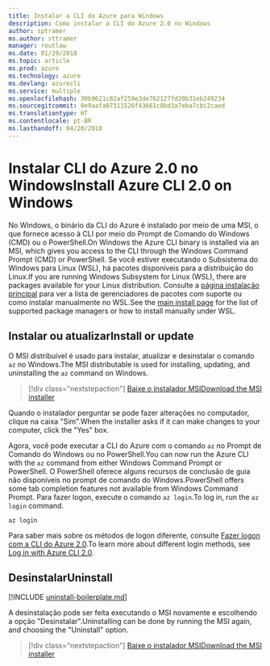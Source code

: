 ```yaml
---
title: Instalar a CLI do Azure para Windows
description: Como instalar a CLI do Azure 2.0 no Windows
author: sptramer
ms.author: sttramer
manager: routlaw
ms.date: 01/29/2018
ms.topic: article
ms.prod: azure
ms.technology: azure
ms.devlang: azurecli
ms.service: multiple
ms.openlocfilehash: 30b9621c82af259e3de762127fd20b31eb249234
ms.sourcegitcommit: 0e9aafa07311526f43661c8bd3a7eba7cbc2caed
ms.translationtype: HT
ms.contentlocale: pt-BR
ms.lasthandoff: 04/20/2018
---
```

# <a name="install-azure-cli-20-on-windows"></a><span data-ttu-id="8967a-103">Instalar CLI do Azure 2.0 no Windows</span><span class="sxs-lookup"><span data-stu-id="8967a-103">Install Azure CLI 2.0 on Windows</span></span>

<span data-ttu-id="8967a-104">No Windows, o binário da CLI do Azure é instalado por meio de uma MSI, o que fornece acesso à CLI por meio do Prompt de Comando do Windows (CMD) ou o PowerShell.</span><span class="sxs-lookup"><span data-stu-id="8967a-104">On Windows the Azure CLI binary is installed via an MSI, which gives you access to the CLI through the Windows Command Prompt (CMD) or PowerShell.</span></span>
<span data-ttu-id="8967a-105">Se você estiver executando o Subsistema do Windows para Linux (WSL), há pacotes disponíveis para a distribuição do Linux.</span><span class="sxs-lookup"><span data-stu-id="8967a-105">If you are running Windows Subsystem for Linux (WSL), there are packages available for your Linux distribution.</span></span> <span data-ttu-id="8967a-106">Consulte a [página instalação principal](install-azure-cli.md) para ver a lista de gerenciadores de pacotes com suporte ou como instalar manualmente no WSL.</span><span class="sxs-lookup"><span data-stu-id="8967a-106">See the [main install page](install-azure-cli.md) for the list of supported package managers or how to install manually under WSL.</span></span>

## <a name="install-or-update"></a><span data-ttu-id="8967a-107">Instalar ou atualizar</span><span class="sxs-lookup"><span data-stu-id="8967a-107">Install or update</span></span>

<span data-ttu-id="8967a-108">O MSI distribuível é usado para instalar, atualizar e desinstalar o comando `az` no Windows.</span><span class="sxs-lookup"><span data-stu-id="8967a-108">The MSI distributable is used for installing, updating, and uninstalling the `az` command on Windows.</span></span>

> [!div class="nextstepaction"]
> [<span data-ttu-id="8967a-109">Baixe o instalador MSI</span><span class="sxs-lookup"><span data-stu-id="8967a-109">Download the MSI installer</span></span>](https://aka.ms/installazurecliwindows)

<span data-ttu-id="8967a-110">Quando o instalador perguntar se pode fazer alterações no computador, clique na caixa "Sim".</span><span class="sxs-lookup"><span data-stu-id="8967a-110">When the installer asks if it can make changes to your computer, click the "Yes" box.</span></span>

<span data-ttu-id="8967a-111">Agora, você pode executar a CLI do Azure com o comando `az` no Prompt de Comando do Windows ou no PowerShell.</span><span class="sxs-lookup"><span data-stu-id="8967a-111">You can now run the Azure CLI with the `az` command from either Windows Command Prompt or PowerShell.</span></span> <span data-ttu-id="8967a-112">O PowerShell oferece alguns recursos de conclusão de guia não disponíveis no prompt de comando do Windows.</span><span class="sxs-lookup"><span data-stu-id="8967a-112">PowerShell offers some tab completion features not available from Windows Command Prompt.</span></span> <span data-ttu-id="8967a-113">Para fazer logon, execute o comando `az login`.</span><span class="sxs-lookup"><span data-stu-id="8967a-113">To log in, run the `az login` command.</span></span>

```azurecli
az login
```

<span data-ttu-id="8967a-114">Para saber mais sobre os métodos de logon diferente, consulte [Fazer logon com a CLI do Azure 2.0](authenticate-azure-cli.md).</span><span class="sxs-lookup"><span data-stu-id="8967a-114">To learn more about different login methods, see [Log in with Azure CLI 2.0](authenticate-azure-cli.md).</span></span>

## <a name="uninstall"></a><span data-ttu-id="8967a-115">Desinstalar</span><span class="sxs-lookup"><span data-stu-id="8967a-115">Uninstall</span></span>

[!INCLUDE [uninstall-boilerplate.md](includes/uninstall-boilerplate.md)]

<span data-ttu-id="8967a-116">A desinstalação pode ser feita executando o MSI novamente e escolhendo a opção "Desinstalar".</span><span class="sxs-lookup"><span data-stu-id="8967a-116">Uninstalling can be done by running the MSI again, and choosing the "Uninstall" option.</span></span>

> [!div class="nextstepaction"]
> [<span data-ttu-id="8967a-117">Baixe o instalador MSI</span><span class="sxs-lookup"><span data-stu-id="8967a-117">Download the MSI installer</span></span>](https://aka.ms/installazurecliwindows)
